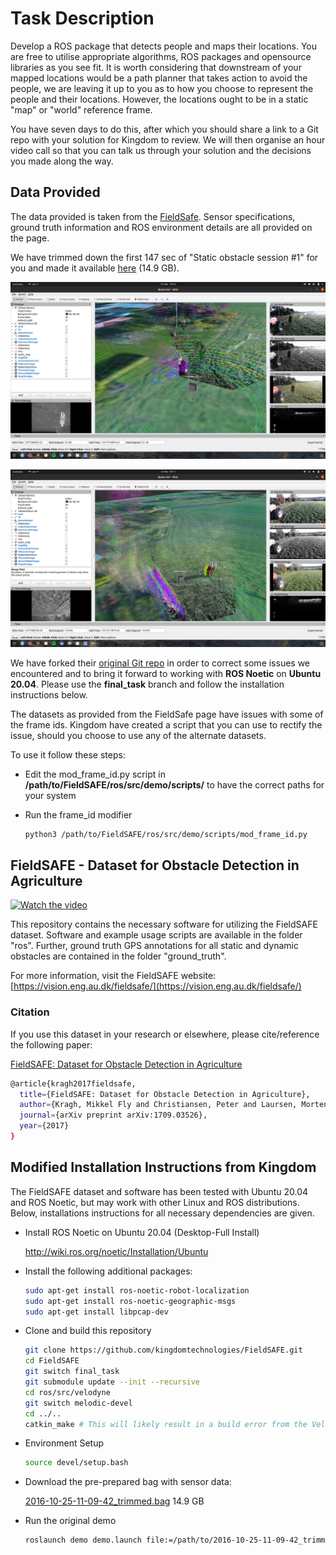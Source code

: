 # Task Description

Develop a ROS package that detects people and maps their locations. You are free to utilise appropriate algorithms, ROS packages and opensource libraries as you see fit. It is worth considering that downstream of your mapped locations would be a path planner that takes action to avoid the people, we are leaving it up to you as to how you choose to represent the people and their locations. However, the locations ought to be in a static "map" or "world" reference frame.

You have seven days to do this, after which you should share a link to a Git repo with your solution for Kingdom to review. We will then organise an hour video call so that you can talk us through your solution and the decisions you made along the way.

## Data Provided

The data provided is taken from the [FieldSafe](https://vision.eng.au.dk/fieldsafe/). Sensor specifications, ground truth information and ROS environment details are all provided on the page.

We have trimmed down the first 147 sec of "Static obstacle session #1" for you and made it available [here](https://drive.google.com/file/d/1nrNT5PcmUbDVAxPwFy5HhODAPxsVk5iK/view?usp=sharing) (14.9 GB).

![RViz_screen_cap1](cap1.png)

![RViz_screen_cap2](cap2.png)

We have forked their [original Git repo](https://github.com/mikkelkh/FieldSAFE#installation-instructions) in order to correct some issues we encountered and to bring it forward to working with **ROS Noetic** on **Ubuntu 20.04**. Please use the **final_task** branch and follow the installation instructions below.

The datasets as provided from the FieldSafe page have issues with some of the frame ids. Kingdom have created a script that you can use to rectify the issue, should you choose to use any of the alternate datasets. 

To use it follow these steps:

* Edit the mod_frame_id.py script in **/path/to/FieldSAFE/ros/src/demo/scripts/** to have the correct paths for your system

* Run the frame_id modifier
    ```sh
    python3 /path/to/FieldSAFE/ros/src/demo/scripts/mod_frame_id.py
    ```

## FieldSAFE - Dataset for Obstacle Detection in Agriculture

[![Watch the video](https://vision.eng.au.dk/wp-content/uploads/2020/09/fieldsafe_youtube.png)](https://www.youtube.com/watch?v=YXz1zdaFX0E)

This repository contains the necessary software for utilizing the FieldSAFE dataset.
Software and example usage scripts are available in the folder "ros".
Further, ground truth GPS annotations for all static and dynamic obstacles are contained in the folder "ground_truth".

For more information, visit the FieldSAFE website: [https://vision.eng.au.dk/fieldsafe/](https://vision.eng.au.dk/fieldsafe/)

### Citation
If you use this dataset in your research or elsewhere, please cite/reference the following paper:

[FieldSAFE: Dataset for Obstacle Detection in Agriculture](https://arxiv.org/abs/1709.03526)

```sh
@article{kragh2017fieldsafe,
  title={FieldSAFE: Dataset for Obstacle Detection in Agriculture},
  author={Kragh, Mikkel Fly and Christiansen, Peter and Laursen, Morten Stigaard and Larsen, Morten and Steen, Kim Arild and Green, Ole and Karstoft, Henrik and J{\o}rgensen, Rasmus Nyholm},
  journal={arXiv preprint arXiv:1709.03526},
  year={2017}
}
```

## Modified Installation Instructions from Kingdom
The FieldSAFE dataset and software has been tested with Ubuntu 20.04 and ROS Noetic, but may work with other Linux and ROS distributions.
Below, installations instructions for all necessary dependencies are given.

* Install ROS Noetic on Ubuntu 20.04 (Desktop-Full Install)

    http://wiki.ros.org/noetic/Installation/Ubuntu

* Install the following additional packages:
    ```sh
    sudo apt-get install ros-noetic-robot-localization 
    sudo apt-get install ros-noetic-geographic-msgs
    sudo apt-get install libpcap-dev
    ```
* Clone and build this repository
    ```sh
    git clone https://github.com/kingdomtechnologies/FieldSAFE.git
    cd FieldSAFE
    git switch final_task
    git submodule update --init --recursive
    cd ros/src/velodyne
    git switch melodic-devel
    cd ../..
    catkin_make # This will likely result in a build error from the Velodyne package but this shouldn't be an issue
    ```
* Environment Setup
    ```sh
    source devel/setup.bash
    ```
* Download the pre-prepared bag with sensor data: 

    [2016-10-25-11-09-42_trimmed.bag](https://drive.google.com/file/d/1nrNT5PcmUbDVAxPwFy5HhODAPxsVk5iK/view?usp=sharing) 14.9 GB

* Run the original demo
    ```sh
    roslaunch demo demo.launch file:=/path/to/2016-10-25-11-09-42_trimmed.bag
    ```
